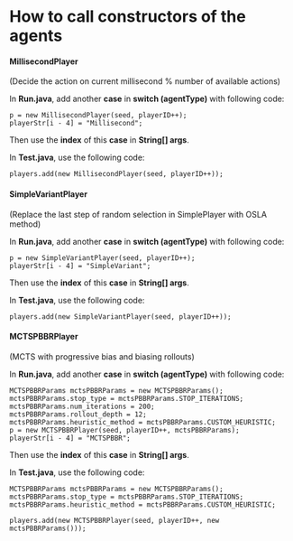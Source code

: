 # How to **call** constructors of the agents
#### MillisecondPlayer 

(Decide the action on current millisecond % number of available actions)

In **Run.java**, add another **case** in **switch (agentType)** with following code:

```
p = new MillisecondPlayer(seed, playerID++);
playerStr[i - 4] = "Millisecond";
```

Then use the **index** of this **case** in **String[] args**.

In **Test.java**, use the following code:

```
players.add(new MillisecondPlayer(seed, playerID++));
```



#### SimpleVariantPlayer

(Replace the last step of random selection in SimplePlayer with OSLA method)

In **Run.java**, add another **case** in **switch (agentType)** with following code:

```
p = new SimpleVariantPlayer(seed, playerID++);
playerStr[i - 4] = "SimpleVariant";
```

Then use the **index** of this **case** in **String[] args**.

In **Test.java**, use the following code:

```
players.add(new SimpleVariantPlayer(seed, playerID++));
```



#### MCTSPBBRPlayer

(MCTS with progressive bias and biasing rollouts)

In **Run.java**, add another **case** in **switch (agentType)** with following code:

```
MCTSPBBRParams mctsPBBRParams = new MCTSPBBRParams();
mctsPBBRParams.stop_type = mctsPBBRParams.STOP_ITERATIONS;
mctsPBBRParams.num_iterations = 200;
mctsPBBRParams.rollout_depth = 12;
mctsPBBRParams.heuristic_method = mctsPBBRParams.CUSTOM_HEURISTIC;
p = new MCTSPBBRPlayer(seed, playerID++, mctsPBBRParams);
playerStr[i - 4] = "MCTSPBBR";
```

Then use the **index** of this **case** in **String[] args**.

In **Test.java**, use the following code:

```
MCTSPBBRParams mctsPBBRParams = new MCTSPBBRParams();
mctsPBBRParams.stop_type = mctsPBBRParams.STOP_ITERATIONS;
mctsPBBRParams.heuristic_method = mctsPBBRParams.CUSTOM_HEURISTIC;

players.add(new MCTSPBBRPlayer(seed, playerID++, new mctsPBBRParams()));
```
